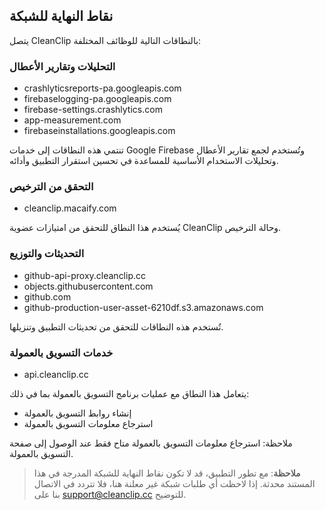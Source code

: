 ## نقاط النهاية للشبكة

يتصل CleanClip بالنطاقات التالية للوظائف المختلفة:

### التحليلات وتقارير الأعطال
- crashlyticsreports-pa.googleapis.com
- firebaselogging-pa.googleapis.com  
- firebase-settings.crashlytics.com
- app-measurement.com
- firebaseinstallations.googleapis.com

تنتمي هذه النطاقات إلى خدمات Google Firebase وتُستخدم لجمع تقارير الأعطال وتحليلات الاستخدام الأساسية للمساعدة في تحسين استقرار التطبيق وأدائه.

### التحقق من الترخيص
- cleanclip.macaify.com

يُستخدم هذا النطاق للتحقق من امتيازات عضوية CleanClip وحالة الترخيص.

### التحديثات والتوزيع
- github-api-proxy.cleanclip.cc
- objects.githubusercontent.com
- github.com
- github-production-user-asset-6210df.s3.amazonaws.com

تُستخدم هذه النطاقات للتحقق من تحديثات التطبيق وتنزيلها.

### خدمات التسويق بالعمولة
- api.cleanclip.cc

يتعامل هذا النطاق مع عمليات برنامج التسويق بالعمولة بما في ذلك:
- إنشاء روابط التسويق بالعمولة
- استرجاع معلومات التسويق بالعمولة

ملاحظة: استرجاع معلومات التسويق بالعمولة متاح فقط عند الوصول إلى صفحة التسويق بالعمولة.

> **ملاحظة**: مع تطور التطبيق، قد لا تكون نقاط النهاية للشبكة المدرجة في هذا المستند محدثة. إذا لاحظت أي طلبات شبكة غير معلنة هنا، فلا تتردد في الاتصال بنا على support@cleanclip.cc للتوضيح.